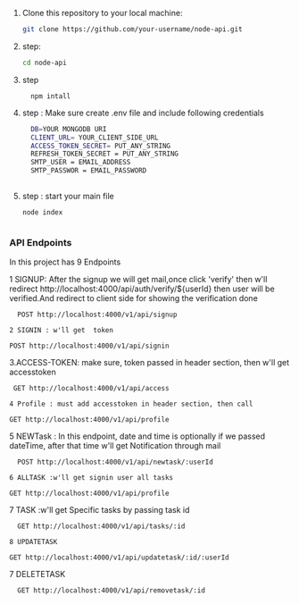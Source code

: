 
1. Clone this repository to your local machine:

   ```bash
   git clone https://github.com/your-username/node-api.git

2. step:
    ```bash
    cd node-api
3. step
    ```
      npm intall

4. step : Make sure create .env file and include following credentials
   ```bash
     DB=YOUR MONGODB URI
     CLIENT_URL= YOUR_CLIENT_SIDE_URL
     ACCESS_TOKEN_SECRET= PUT_ANY_STRING
     REFRESH_TOKEN_SECRET = PUT_ANY_STRING
     SMTP_USER = EMAIL_ADDRESS
     SMTP_PASSWOR = EMAIL_PASSWORD  
 
5. step : start your main file 
   ```
   node index


### API Endpoints

In this project has 9 Endpoints

1 SIGNUP: After the signup we will get mail,once click 'verify' then w'll redirect  http://localhost:4000/api/auth/verify/${userId}
then user will be verified.And redirect to client side for showing the verification done
  ```
    POST http://localhost:4000/v1/api/signup

2 SIGNIN : w'll get  token 
  ```
    POST http://localhost:4000/v1/api/signin

3.ACCESS-TOKEN: make sure, token passed in header section, then  w'll get  accesstoken
   ```
    GET http://localhost:4000/v1/api/access

4 Profile : must add accesstoken in header section, then call 
  ```
    GET http://localhost:4000/v1/api/profile
    
5 NEWTask : In this endpoint, date and time is optionally if we passed dateTime, after that time w'll get Notification through mail 
  ```
    POST http://localhost:4000/v1/api/newtask/:userId

6 ALLTASK :w'll get signin user all tasks 
  ```
    GET http://localhost:4000/v1/api/profile

7 TASK :w'll get Specific tasks by passing task id
  ```
    GET http://localhost:4000/v1/api/tasks/:id

8 UPDATETASK 
  ```
    GET http://localhost:4000/v1/api/updatetask/:id/:userId
    
7 DELETETASK 
  ```
    GET http://localhost:4000/v1/api/removetask/:id
    
